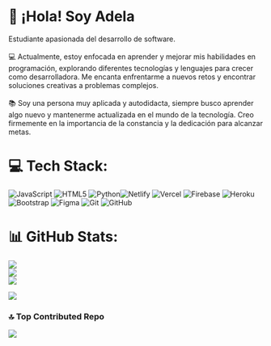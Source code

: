 # 👋 ¡Hola! Soy Adela
Estudiante apasionada del desarrollo de software.<br><br>💻 Actualmente, estoy enfocada en aprender y mejorar mis habilidades en programación, explorando diferentes tecnologías y lenguajes para crecer como desarrolladora. Me encanta enfrentarme a nuevos retos y encontrar soluciones creativas a problemas complejos.<br><br>📚 Soy una persona muy aplicada y autodidacta, siempre busco aprender algo nuevo y mantenerme actualizada en el mundo de la tecnología. Creo firmemente en la importancia de la constancia y la dedicación para alcanzar metas.


# 💻 Tech Stack:
![JavaScript](https://img.shields.io/badge/javascript-%23323330.svg?style=for-the-badge&logo=javascript&logoColor=%23F7DF1E) ![HTML5](https://img.shields.io/badge/html5-%23E34F26.svg?style=for-the-badge&logo=html5&logoColor=white) ![Python](https://img.shields.io/badge/python-3670A0?style=for-the-badge&logo=python&logoColor=ffdd54)![Netlify](https://img.shields.io/badge/netlify-%23000000.svg?style=for-the-badge&logo=netlify&logoColor=#00C7B7) ![Vercel](https://img.shields.io/badge/vercel-%23000000.svg?style=for-the-badge&logo=vercel&logoColor=white) ![Firebase](https://img.shields.io/badge/firebase-%23039BE5.svg?style=for-the-badge&logo=firebase) ![Heroku](https://img.shields.io/badge/heroku-%23430098.svg?style=for-the-badge&logo=heroku&logoColor=white) ![Bootstrap](https://img.shields.io/badge/bootstrap-%238511FA.svg?style=for-the-badge&logo=bootstrap&logoColor=white) ![Figma](https://img.shields.io/badge/figma-%23F24E1E.svg?style=for-the-badge&logo=figma&logoColor=white) ![Git](https://img.shields.io/badge/git-%23F05033.svg?style=for-the-badge&logo=git&logoColor=white) ![GitHub](https://img.shields.io/badge/github-%23121011.svg?style=for-the-badge&logo=github&logoColor=white)
# 📊 GitHub Stats:
![](https://github-readme-stats.vercel.app/api?username=Adela015&theme=aura&hide_border=false&include_all_commits=false&count_private=false)<br/>
![](https://github-readme-streak-stats.herokuapp.com/?user=Adela015&theme=aura&hide_border=false)<br/>
![](https://github-readme-stats.vercel.app/api/top-langs/?username=Adela015&theme=aura&hide_border=false&include_all_commits=false&count_private=false&layout=compact)

![](https://quotes-github-readme.vercel.app/api?type=horizontal&theme=radical)

### 🔝 Top Contributed Repo
![](https://github-contributor-stats.vercel.app/api?username=Adela015&limit=5&theme=dark&combine_all_yearly_contributions=true)

<!-- Proudly created with GPRM ( https://gprm.itsvg.in ) -->
